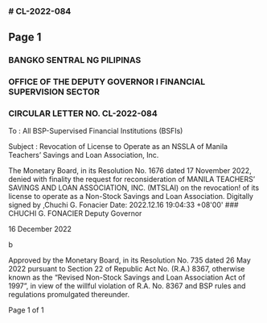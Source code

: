 ### # CL-2022-084

## Page 1

### BANGKO SENTRAL NG PILIPINAS

### OFFICE OF THE DEPUTY GOVERNOR I FINANCIAL SUPERVISION SECTOR

### CIRCULAR LETTER NO. CL-2022-084

To : All BSP-Supervised Financial Institutions (BSFIs)

Subject : Revocation of License to Operate as an NSSLA of Manila Teachers’ Savings and Loan Association, Inc.

The Monetary Board, in its Resolution No. 1676 dated 17 November 2022, denied with finality the request for reconsideration of MANILA TEACHERS’ SAVINGS AND LOAN ASSOCIATION, INC. (MTSLAI) on the revocation! of its license to operate as a Non-Stock Savings and Loan Association. Digitally signed by ,Chuchi G. Fonacier Date: 2022.12.16 19:04:33 +08'00' ### CHUCHI G. FONACIER Deputy Governor

16 December 2022

b

Approved by the Monetary Board, in its Resolution No. 735 dated 26 May 2022 pursuant to Section 22 of Republic Act No. (R.A.) 8367, otherwise known as the “Revised Non-Stock Savings and Loan Association Act of 1997”, in view of the willful violation of R.A. No. 8367 and BSP rules and regulations promulgated thereunder.

Page 1 of 1 